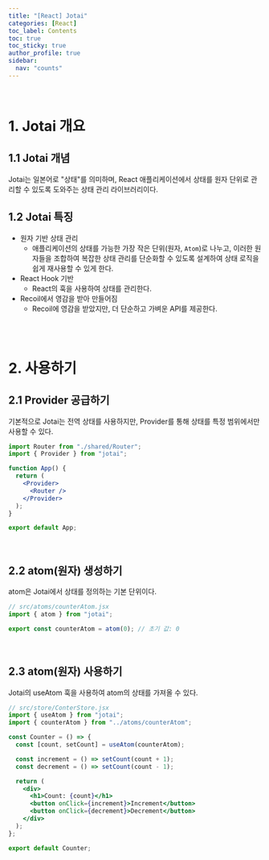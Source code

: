 ```yaml
---
title: "[React] Jotai"
categories: [React]
toc_label: Contents
toc: true
toc_sticky: true
author_profile: true
sidebar:
  nav: "counts"
---
```


<br>

# 1. Jotai 개요

## 1.1 Jotai 개념

Jotai는 일본어로 "상태"를 의미하며, React 애플리케이션에서 상태를 원자 단위로 관리할 수 있도록 도와주는 상태 관리 라이브러리이다.

## 1.2 Jotai 특징

- 원자 기반 상태 관리
  - 애플리케이션의 상태를 가능한 가장 작은 단위(원자, `Atom`)로 나누고, 이러한 원자들을 조합하여 복잡한 상태 관리를 단순화할 수 있도록 설계하여 상태 로직을 쉽게 재사용할 수 있게 한다.
- React Hook 기반
  - React의 훅을 사용하여 상태를 관리한다.
- Recoil에서 영감을 받아 만들어짐
  - Recoil에 영감을 받았지만, 더 단순하고 가벼운 API를 제공한다.

<br><br>

# 2. 사용하기

## 2.1 Provider 공급하기

기본적으로 Jotai는 전역 상태를 사용하지만, Provider를 통해 상태를 특정 범위에서만 사용할 수 있다.

```jsx
import Router from "./shared/Router";
import { Provider } from "jotai";

function App() {
  return (
    <Provider>
      <Router />
    </Provider>
  );
}

export default App;
```

<br>

## 2.2 atom(원자) 생성하기

atom은 Jotai에서 상태를 정의하는 기본 단위이다.

```jsx
// src/atoms/counterAtom.jsx
import { atom } from "jotai";

export const counterAtom = atom(0); // 초기 값: 0
```

<br>

## 2.3 atom(원자) 사용하기

Jotai의 useAtom 훅을 사용하여 atom의 상태를 가져올 수 있다.

```jsx
// src/store/ConterStore.jsx
import { useAtom } from "jotai";
import { counterAtom } from "../atoms/counterAtom";

const Counter = () => {
  const [count, setCount] = useAtom(counterAtom);

  const increment = () => setCount(count + 1);
  const decrement = () => setCount(count - 1);

  return (
    <div>
      <h1>Count: {count}</h1>
      <button onClick={increment}>Increment</button>
      <button onClick={decrement}>Decrement</button>
    </div>
  );
};

export default Counter;
```

<br>
